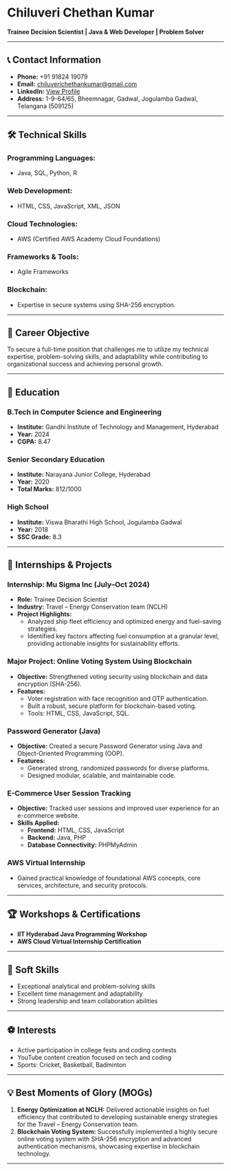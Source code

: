 # Chiluveri Chethan Kumar  
**Trainee Decision Scientist | Java & Web Developer | Problem Solver**

---

## 📞 Contact Information  
- **Phone:** +91 91824 19079  
- **Email:** [chiluverichethankumar@gmail.com](mailto:chiluverichethankumar@gmail.com)  
- **LinkedIn:** [View Profile](https://www.linkedin.com/in/chiluverichethankumar-8aa185220/)  
- **Address:** 1-9-64/65, Bheemnagar, Gadwal, Jogulamba Gadwal, Telangana (509125)  

---

## 🛠️ Technical Skills  
### **Programming Languages:**  
- Java, SQL, Python, R  

### **Web Development:**  
- HTML, CSS, JavaScript, XML, JSON  

### **Cloud Technologies:**  
- AWS (Certified AWS Academy Cloud Foundations)  

### **Frameworks & Tools:**  
- Agile Frameworks  

### **Blockchain:**  
- Expertise in secure systems using SHA-256 encryption.  

---

## 🌟 Career Objective  
To secure a full-time position that challenges me to utilize my technical expertise, problem-solving skills, and adaptability while contributing to organizational success and achieving personal growth.  

---

## 🏫 Education  
### **B.Tech in Computer Science and Engineering**  
- **Institute:** Gandhi Institute of Technology and Management, Hyderabad  
- **Year:** 2024  
- **CGPA:** 8.47  

### **Senior Secondary Education**  
- **Institute:** Narayana Junior College, Hyderabad  
- **Year:** 2020  
- **Total Marks:** 812/1000  

### **High School**  
- **Institute:** Viswa Bharathi High School, Jogulamba Gadwal  
- **Year:** 2018  
- **SSC Grade:** 8.3  

---

## 💼 Internships & Projects  

### **Internship: Mu Sigma Inc (July–Oct 2024)**  
- **Role:** Trainee Decision Scientist  
- **Industry:** Travel – Energy Conservation team (NCLH)  
- **Project Highlights:**  
  - Analyzed ship fleet efficiency and optimized energy and fuel-saving strategies.  
  - Identified key factors affecting fuel consumption at a granular level, providing actionable insights for sustainability efforts.  

### **Major Project: Online Voting System Using Blockchain**  
- **Objective:** Strengthened voting security using blockchain and data encryption (SHA-256).  
- **Features:**  
  - Voter registration with face recognition and OTP authentication.  
  - Built a robust, secure platform for blockchain-based voting.  
  - Tools: HTML, CSS, JavaScript, SQL.  

### **Password Generator (Java)**  
- **Objective:** Created a secure Password Generator using Java and Object-Oriented Programming (OOP).  
- **Features:**  
  - Generated strong, randomized passwords for diverse platforms.  
  - Designed modular, scalable, and maintainable code.  

### **E-Commerce User Session Tracking**  
- **Objective:** Tracked user sessions and improved user experience for an e-commerce website.  
- **Skills Applied:**  
  - **Frontend:** HTML, CSS, JavaScript  
  - **Backend:** Java, PHP  
  - **Database Connectivity:** PHPMyAdmin  

### **AWS Virtual Internship**  
- Gained practical knowledge of foundational AWS concepts, core services, architecture, and security protocols.  

---

## 🏆 Workshops & Certifications  
- **IIT Hyderabad Java Programming Workshop**  
- **AWS Cloud Virtual Internship Certification**  

---

## 🎯 Soft Skills  
- Exceptional analytical and problem-solving skills  
- Excellent time management and adaptability  
- Strong leadership and team collaboration abilities  

---

## ⚽ Interests  
- Active participation in college fests and coding contests  
- YouTube content creation focused on tech and coding  
- Sports: Cricket, Basketball, Badminton  

---

## 💡 Best Moments of Glory (MOGs)  
1. **Energy Optimization at NCLH:** Delivered actionable insights on fuel efficiency that contributed to developing sustainable energy strategies for the Travel – Energy Conservation team.  
2. **Blockchain Voting System:** Successfully implemented a highly secure online voting system with SHA-256 encryption and advanced authentication mechanisms, showcasing expertise in blockchain technology.  

---
